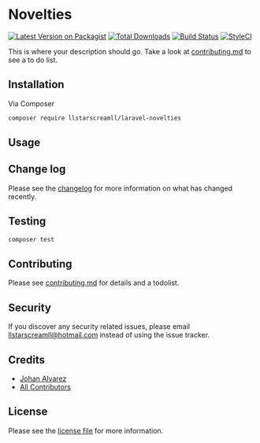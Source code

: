 # Novelties

[![Latest Version on Packagist][ico-version]][link-packagist]
[![Total Downloads][ico-downloads]][link-downloads]
[![Build Status][ico-travis]][link-travis]
[![StyleCI][ico-styleci]][link-styleci]

This is where your description should go. Take a look at [contributing.md](contributing.md) to see a to do list.

## Installation

Via Composer

``` bash
composer require llstarscreamll/laravel-novelties
```

## Usage

## Change log

Please see the [changelog](changelog.md) for more information on what has changed recently.

## Testing

``` bash
composer test
```

## Contributing

Please see [contributing.md](contributing.md) for details and a todolist.

## Security

If you discover any security related issues, please email llstarscreamll@hotmail.com instead of using the issue tracker.

## Credits

- [Johan Alvarez][https://github.com/llstarscreamll]
- [All Contributors][link-contributors]

## License

Please see the [license file](license.md) for more information.

[ico-version]: https://img.shields.io/packagist/v/llstarscreamll/laravel-novelties.svg?style=flat-square
[ico-downloads]: https://img.shields.io/packagist/dt/llstarscreamll/laravel-novelties.svg?style=flat-square
[ico-travis]: https://img.shields.io/travis/llstarscreamll/laravel-novelties/master.svg?style=flat-square
[ico-styleci]: https://styleci.io/repos/12345678/shield

[link-packagist]: https://packagist.org/packages/llstarscreamll/laravel-novelties
[link-downloads]: https://packagist.org/packages/llstarscreamll/laravel-novelties
[link-travis]: https://travis-ci.org/llstarscreamll/laravel-novelties
[link-styleci]: https://styleci.io/repos/12345678
[https://github.com/llstarscreamll]: https://github.com/llstarscreamll
[link-contributors]: ../../contributors
